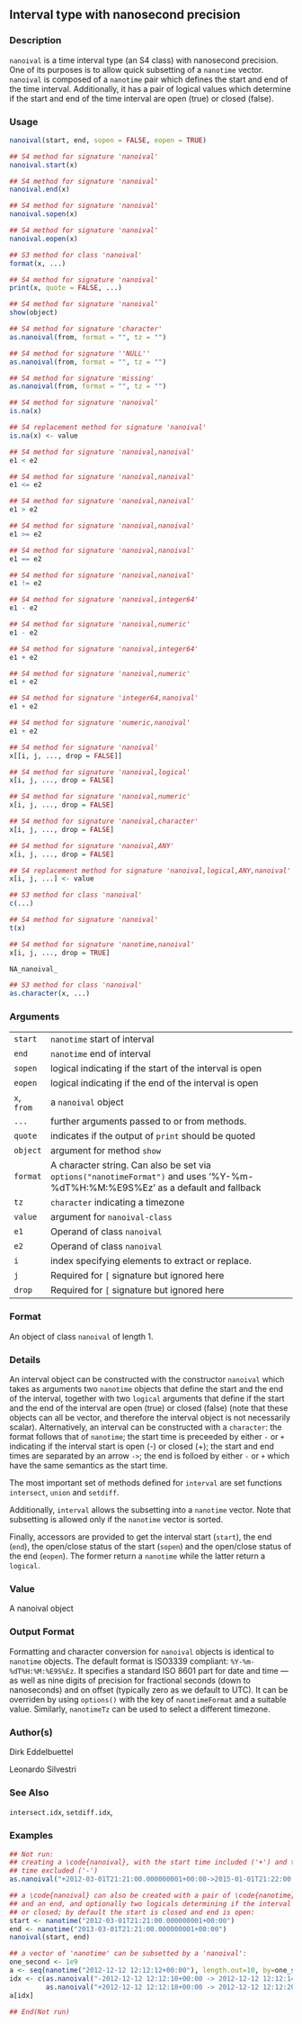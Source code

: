 
<div role="main">

## Interval type with nanosecond precision

### Description

`nanoival` is a time interval type (an S4 class) with nanosecond
precision. One of its purposes is to allow quick subsetting of a
`nanotime` vector. `nanoival` is composed of a `nanotime` pair which
defines the start and end of the time interval. Additionally, it has a
pair of logical values which determine if the start and end of the time
interval are open (true) or closed (false).

### Usage

``` R
nanoival(start, end, sopen = FALSE, eopen = TRUE)

## S4 method for signature 'nanoival'
nanoival.start(x)

## S4 method for signature 'nanoival'
nanoival.end(x)

## S4 method for signature 'nanoival'
nanoival.sopen(x)

## S4 method for signature 'nanoival'
nanoival.eopen(x)

## S3 method for class 'nanoival'
format(x, ...)

## S4 method for signature 'nanoival'
print(x, quote = FALSE, ...)

## S4 method for signature 'nanoival'
show(object)

## S4 method for signature 'character'
as.nanoival(from, format = "", tz = "")

## S4 method for signature ''NULL''
as.nanoival(from, format = "", tz = "")

## S4 method for signature 'missing'
as.nanoival(from, format = "", tz = "")

## S4 method for signature 'nanoival'
is.na(x)

## S4 replacement method for signature 'nanoival'
is.na(x) <- value

## S4 method for signature 'nanoival,nanoival'
e1 < e2

## S4 method for signature 'nanoival,nanoival'
e1 <= e2

## S4 method for signature 'nanoival,nanoival'
e1 > e2

## S4 method for signature 'nanoival,nanoival'
e1 >= e2

## S4 method for signature 'nanoival,nanoival'
e1 == e2

## S4 method for signature 'nanoival,nanoival'
e1 != e2

## S4 method for signature 'nanoival,integer64'
e1 - e2

## S4 method for signature 'nanoival,numeric'
e1 - e2

## S4 method for signature 'nanoival,integer64'
e1 + e2

## S4 method for signature 'nanoival,numeric'
e1 + e2

## S4 method for signature 'integer64,nanoival'
e1 + e2

## S4 method for signature 'numeric,nanoival'
e1 + e2

## S4 method for signature 'nanoival'
x[[i, j, ..., drop = FALSE]]

## S4 method for signature 'nanoival,logical'
x[i, j, ..., drop = FALSE]

## S4 method for signature 'nanoival,numeric'
x[i, j, ..., drop = FALSE]

## S4 method for signature 'nanoival,character'
x[i, j, ..., drop = FALSE]

## S4 method for signature 'nanoival,ANY'
x[i, j, ..., drop = FALSE]

## S4 replacement method for signature 'nanoival,logical,ANY,nanoival'
x[i, j, ...] <- value

## S3 method for class 'nanoival'
c(...)

## S4 method for signature 'nanoival'
t(x)

## S4 method for signature 'nanotime,nanoival'
x[i, j, ..., drop = TRUE]

NA_nanoival_

## S3 method for class 'nanoival'
as.character(x, ...)
```

### Arguments

|             |                                                                                                                                 |
|-------------|---------------------------------------------------------------------------------------------------------------------------------|
| `start`     | `nanotime` start of interval                                                                                                    |
| `end`       | `nanotime` end of interval                                                                                                      |
| `sopen`     | logical indicating if the start of the interval is open                                                                         |
| `eopen`     | logical indicating if the end of the interval is open                                                                           |
| `x`, `from` | a `nanoival` object                                                                                                             |
| `...`       | further arguments passed to or from methods.                                                                                    |
| `quote`     | indicates if the output of `print` should be quoted                                                                             |
| `object`    | argument for method `show`                                                                                                      |
| `format`    | A character string. Can also be set via `options("nanotimeFormat")` and uses ‘%Y-%m-%dT%H:%M:%E9S%Ez’ as a default and fallback |
| `tz`        | `character` indicating a timezone                                                                                               |
| `value`     | argument for `nanoival-class`                                                                                                   |
| `e1`        | Operand of class `nanoival`                                                                                                     |
| `e2`        | Operand of class `nanoival`                                                                                                     |
| `i`         | index specifying elements to extract or replace.                                                                                |
| `j`         | Required for `[` signature but ignored here                                                                                     |
| `drop`      | Required for `[` signature but ignored here                                                                                     |

### Format

An object of class `nanoival` of length 1.

### Details

An interval object can be constructed with the constructor `nanoival`
which takes as arguments two `nanotime` objects that define the start
and the end of the interval, together with two `logical` arguments that
define if the start and the end of the interval are open (true) or
closed (false) (note that these objects can all be vector, and therefore
the interval object is not necessarily scalar). Alternatively, an
interval can be constructed with a `character`: the format follows that
of `nanotime`; the start time is preceeded by either `-` or `+`
indicating if the interval start is open (-) or closed (+); the start
and end times are separated by an arrow `->`; the end is folloed by
either `-` or `+` which have the same semantics as the start time.

The most important set of methods defined for `interval` are set
functions `intersect`, `union` and `setdiff`.

Additionally, `interval` allows the subsetting into a `nanotime` vector.
Note that subsetting is allowed only if the `nanotime` vector is sorted.

Finally, accessors are provided to get the interval start (`start`), the
end (`end`), the open/close status of the start (`sopen`) and the
open/close status of the end (`eopen`). The former return a `nanotime`
while the latter return a `logical`.

### Value

A nanoival object

### Output Format

Formatting and character conversion for `nanoival` objects is identical
to `nanotime` objects. The default format is ISO3339 compliant:
`%Y-%m-%dT%H:%M:%E9S%Ez`. It specifies a standard ISO 8601 part for date
and time — as well as nine digits of precision for fractional seconds
(down to nanoseconds) and on offset (typically zero as we default to
UTC). It can be overriden by using `options()` with the key of
`nanotimeFormat` and a suitable value. Similarly, `nanotimeTz` can be
used to select a different timezone.

### Author(s)

Dirk Eddelbuettel

Leonardo Silvestri

### See Also

`intersect.idx`, `setdiff.idx`,

### Examples

``` R
## Not run: 
## creating a \code{nanoival}, with the start time included ('+') and the end
## time excluded ('-')
as.nanoival("+2012-03-01T21:21:00.000000001+00:00->2015-01-01T21:22:00.000000999+04:00-")

## a \code{nanoival} can also be created with a pair of \code{nanotime} objects, a start
## and an end, and optionally two logicals determining if the interval start(end) are open
## or closed; by default the start is closed and end is open:
start <- nanotime("2012-03-01T21:21:00.000000001+00:00")
end <- nanotime("2013-03-01T21:21:00.000000001+00:00")
nanoival(start, end)

## a vector of 'nanotime' can be subsetted by a 'nanoival':
one_second <- 1e9
a <- seq(nanotime("2012-12-12 12:12:12+00:00"), length.out=10, by=one_second)
idx <- c(as.nanoival("-2012-12-12 12:12:10+00:00 -> 2012-12-12 12:12:14+00:00-"),
         as.nanoival("+2012-12-12 12:12:18+00:00 -> 2012-12-12 12:12:20+00:00+"))
a[idx]

## End(Not run)
```


